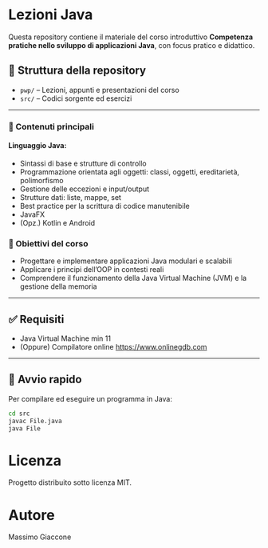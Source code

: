 # Lezioni Java

Questa repository contiene il materiale del corso introduttivo **Competenza pratiche nello sviluppo di applicazioni Java**, con focus pratico e didattico.

## 📁 Struttura della repository

- `pwp/` – Lezioni, appunti e presentazioni del corso
- `src/` – Codici sorgente ed esercizi

---

### 🧠 Contenuti principali

#### Linguaggio Java:
- Sintassi di base e strutture di controllo
- Programmazione orientata agli oggetti: classi, oggetti, ereditarietà, polimorfismo
- Gestione delle eccezioni e input/output
- Strutture dati: liste, mappe, set
- Best practice per la scrittura di codice manutenibile
- JavaFX
- (Opz.) Kotlin e Android


### 🎯 Obiettivi del corso

- Progettare e implementare applicazioni Java modulari e scalabili
- Applicare i principi dell’OOP in contesti reali
- Comprendere il funzionamento della Java Virtual Machine (JVM) e la gestione della memoria
---

## ✅ Requisiti

- Java Virtual Machine min 11
- (Oppure) Compilatore online https://www.onlinegdb.com

---

## 🚀 Avvio rapido

Per compilare ed eseguire un programma in Java: 

```bash
cd src
javac File.java
java File

```

# Licenza
Progetto distribuito sotto licenza MIT.

# Autore
Massimo Giaccone